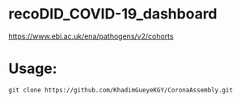 # recoDID_COVID-19_dashboard


https://www.ebi.ac.uk/ena/pathogens/v2/cohorts

# Usage: 
```
git clone https://github.com/KhadimGueyeKGY/CoronaAssembly.git
```
